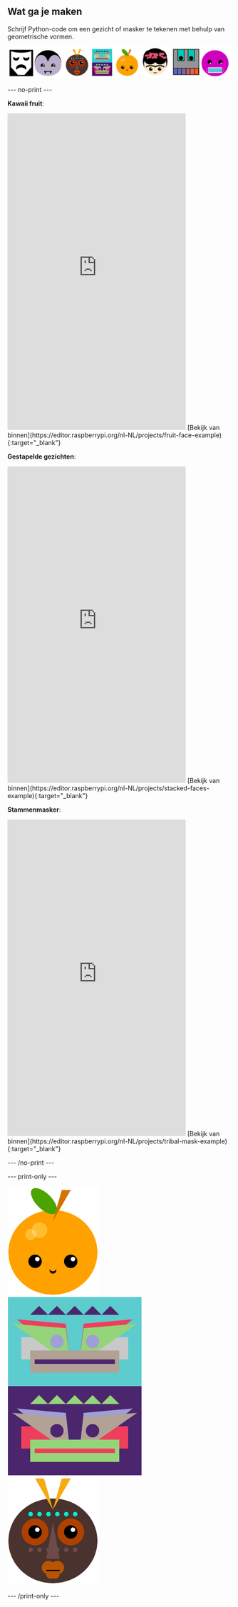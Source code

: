 ## Wat ga je maken

Schrijf Python-code om een gezicht of masker te tekenen met behulp van geometrische vormen.

![Voorbeelden van verschillende gezichten.](images/strip.png)

--- no-print ---

**Kawaii fruit**:
<iframe src="https://editor.raspberrypi.org/nl-NL/embed/viewer/fruit-face-example" width="400" height="710" frameborder="0" marginwidth="0" marginheight="0" allowfullscreen>
</iframe>
[Bekijk van binnen](https://editor.raspberrypi.org/nl-NL/projects/fruit-face-example){:target="_blank"}

**Gestapelde gezichten**:
<iframe src="https://editor.raspberrypi.org/nl-NL/embed/viewer/stacked-faces-example" width="400" height="710" frameborder="0" marginwidth="0" marginheight="0" allowfullscreen>
</iframe>
[Bekijk van binnen](https://editor.raspberrypi.org/nl-NL/projects/stacked-faces-example){:target="_blank"}

**Stammenmasker**:
<iframe src="https://editor.raspberrypi.org/nl-NL/embed/viewer/tribal-mask-example" width="400" height="710" frameborder="0" marginwidth="0" marginheight="0" allowfullscreen>
</iframe>
[Bekijk van binnen](https://editor.raspberrypi.org/nl-NL/projects/tribal-mask-example){:target="_blank"}

--- /no-print ---

--- print-only ---

![Het uitvoergebied van het Kawaii-fruitproject.](images/smile.png)
![Het uitvoergebied van de gestapelde gezichtenproject.](images/stacked.png)
![Het uitvoergebied van het stammenmasker project.](images/tribal.png)

--- /print-only ---

